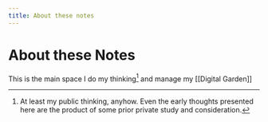 ```yaml
---
title: About these notes
---
```

# About these Notes

This is the main space I do my thinking[^1] and manage my [[Digital Garden]]

[^1]: At least my public thinking, anyhow. Even the early thoughts presented here are the product of some prior private study and consideration.
